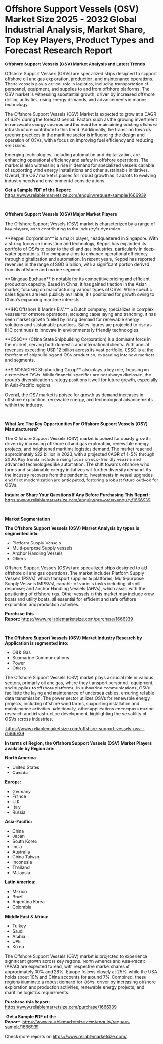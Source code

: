 <p><h1>Offshore Support Vessels (OSV) Market Size 2025 - 2032 Global Industrial Analysis, Market Share, Top Key Players, Product Types and Forecast Research Report</h1></p><p><strong>Offshore Support Vessels (OSV) Market Analysis and Latest Trends</strong></p>
<p><p>Offshore Support Vessels (OSVs) are specialized ships designed to support offshore oil and gas exploration, production, and maintenance operations. These vessels play a critical role in logistics, including transportation of personnel, equipment, and supplies to and from offshore platforms. The OSV market is witnessing substantial growth, driven by increased offshore drilling activities, rising energy demands, and advancements in marine technology.</p><p>The Offshore Support Vessels (OSV) Market is expected to grow at a CAGR of 6.8% during the forecast period. Factors such as the growing investment in renewable energy sources and the need for maintaining existing offshore infrastructure contribute to this trend. Additionally, the transition towards greener practices in the maritime sector is influencing the design and operation of OSVs, with a focus on improving fuel efficiency and reducing emissions.</p><p>Emerging technologies, including automation and digitalization, are enhancing operational efficiency and safety in offshore operations. The market is also witnessing a rise in demand for specialized vessels capable of supporting wind energy installations and other sustainable initiatives. Overall, the OSV market is poised for robust growth as it adapts to evolving industry needs and environmental considerations.</p></p>
<p><strong>Get a Sample PDF of the Report:&nbsp;</strong> <a href="https://www.reliablemarketsize.com/enquiry/request-sample/1666939?utm_campaign=2337&utm_medium=2&utm_source=Github&utm_content=ia&utm_term=27022025&utm_id=offshore-support-vessels-osv">https://www.reliablemarketsize.com/enquiry/request-sample/1666939</a></p>
<p>&nbsp;</p>
<p><strong>Offshore Support Vessels (OSV) Major Market Players</strong></p>
<p><p>The Offshore Support Vessels (OSV) market is characterized by a range of key players, each contributing to the industry's dynamics. </p><p>**Keppel Corporation** is a major player, headquartered in Singapore. With a strong focus on innovation and technology, Keppel has expanded its portfolio of OSVs to cater to the oil and gas industries, particularly in deep-water operations. The company aims to enhance operational efficiency through digitalization and automation. In recent years, Keppel has reported revenues in the range of SGD 6 billion, with a significant portion derived from its offshore and marine segment.</p><p>**Qingdao Euchuan** is notable for its competitive pricing and efficient production capacity. Based in China, it has gained traction in the Asian market, focusing on manufacturing various types of OSVs. While specific sales figures are less publicly available, it's positioned for growth owing to China's expanding maritime interests.</p><p>**IHC Offshore & Marine B.V.**, a Dutch company, specializes in complex vessels for offshore operations, including cable laying and trenching. It has seen market growth fueled by rising demand for renewable energy solutions and sustainable practices. Sales figures are projected to rise as IHC continues to innovate in environmentally friendly technologies.</p><p>**CSSC** (China State Shipbuilding Corporation) is a dominant force in the market, serving both domestic and international clients. With annual revenues exceeding USD 12 billion across its vast portfolio, CSSC is at the forefront of shipbuilding and OSV production, expanding into new markets and segments.</p><p>**SINOPACIFIC Shipbuilding Group** also plays a key role, focusing on customized OSVs. While financial specifics are not always disclosed, the group's diversification strategy positions it well for future growth, especially in Asia-Pacific regions.</p><p>Overall, the OSV market is poised for growth as demand increases in offshore exploration, renewable energy, and technological advancements within the industry.</p></p>
<p>&nbsp;</p>
<p><strong>What Are The Key Opportunities For Offshore Support Vessels (OSV) Manufacturers?</strong></p>
<p><p>The Offshore Support Vessels (OSV) market is poised for steady growth, driven by increasing offshore oil and gas exploration, renewable energy projects, and heightened maritime logistics demand. The market reached approximately $22 billion in 2023, with a projected CAGR of 4-5% through 2030. Key trends include a rising focus on eco-friendly vessels and advanced technologies like automation. The shift towards offshore wind farms and sustainable energy initiatives will further diversify demand. As the industry recovers from the pandemic, investments in vessel upgrades and fleet modernization are anticipated, fostering a robust future outlook for OSVs.</p></p>
<p><strong>Inquire or Share Your Questions If Any Before Purchasing This Report:</strong> <a href="https://www.reliablemarketsize.com/enquiry/pre-order-enquiry/1666939?utm_campaign=2337&utm_medium=2&utm_source=Github&utm_content=ia&utm_term=27022025&utm_id=offshore-support-vessels-osv">https://www.reliablemarketsize.com/enquiry/pre-order-enquiry/1666939</a></p>
<p>&nbsp;</p>
<p><strong>Market Segmentation</strong></p>
<p><strong>The Offshore Support Vessels (OSV) Market Analysis by types is segmented into:</strong></p>
<p><ul><li>Platform Supply Vessels</li><li>Multi-purpose Supply vessels</li><li>Anchor Handling Vessels</li><li>Others</li></ul></p>
<p><p>Offshore Support Vessels (OSVs) are specialized ships designed to aid offshore oil and gas operations. The market includes Platform Supply Vessels (PSVs), which transport supplies to platforms; Multi-purpose Supply Vessels (MPSVs), capable of various tasks including oil spill response; and Anchor Handling Vessels (AHVs), which assist with the positioning of offshore rigs. Other vessels in this market may include crew boats and utility boats, all essential for efficient and safe offshore exploration and production activities.</p></p>
<p><strong>Purchase this Report:&nbsp;</strong><a href="https://www.reliablemarketsize.com/purchase/1666939?utm_campaign=2337&utm_medium=2&utm_source=Github&utm_content=ia&utm_term=27022025&utm_id=offshore-support-vessels-osv">https://www.reliablemarketsize.com/purchase/1666939</a></p>
<p>&nbsp;</p>
<p><strong>The Offshore Support Vessels (OSV) Market Industry Research by Application is segmented into:</strong></p>
<p><ul><li>Oil & Gas</li><li>Submarine Communications</li><li>Power</li><li>Others</li></ul></p>
<p><p>The Offshore Support Vessels (OSV) market plays a crucial role in various sectors, primarily oil and gas, where they transport personnel, equipment, and supplies to offshore platforms. In submarine communications, OSVs facilitate the laying and maintenance of undersea cables, ensuring reliable data transmission. The power sector utilizes OSVs for renewable energy projects, including offshore wind farms, supporting installation and maintenance activities. Additionally, other applications encompass marine research and infrastructure development, highlighting the versatility of OSVs across industries.</p></p>
<p><a href="https://www.reliablemarketsize.com/offshore-support-vessels-osv--r1666939?utm_campaign=2337&utm_medium=2&utm_source=Github&utm_content=ia&utm_term=27022025&utm_id=offshore-support-vessels-osv">&nbsp;https://www.reliablemarketsize.com/offshore-support-vessels-osv--r1666939</a></p>
<p><strong>In terms of Region, the Offshore Support Vessels (OSV) Market Players available by Region are:</strong></p>
<p>
    <p> <strong> North America: </strong>
        <ul>
            <li>United States</li>
            <li>Canada</li>
        </ul>
        </p> 
    <p> <strong> Europe: </strong>
        <ul>
            <li>Germany</li>
            <li>France</li>
            <li>U.K.</li>
            <li>Italy</li>
            <li>Russia</li>
        </ul>
        </p> 
    <p> <strong> Asia-Pacific: </strong>
        <ul>
            <li>China</li>
            <li>Japan</li>
            <li>South Korea</li>
            <li>India</li>
            <li>Australia</li>
            <li>China Taiwan</li>
            <li>Indonesia</li>
            <li>Thailand</li>
            <li>Malaysia</li>
        </ul>
        </p> 
    <p> <strong> Latin America: </strong>
        <ul>
            <li>Mexico</li>
            <li>Brazil</li>
            <li>Argentina Korea</li>
            <li>Colombia</li>
        </ul>
        </p> 
    <p> <strong> Middle East & Africa: </strong>
        <ul>
            <li>Turkey</li>
            <li>Saudi</li>
            <li>Arabia</li>
            <li>UAE</li>
            <li>Korea</li>
        </ul>
    </p>
    </p>
<p><p>The Offshore Support Vessels (OSV) market is projected to experience significant growth across key regions. North America and Asia-Pacific (APAC) are expected to lead, with respective market shares of approximately 30% and 28%. Europe follows closely at 25%, while the USA holds about 10% and China accounts for around 7%. Combined, these regions illuminate a robust demand for OSVs, driven by increasing offshore exploration and production activities, renewable energy projects, and maritime logistics requirements.</p></p>
<p><strong>Purchase this Report: </strong><a href="https://www.reliablemarketsize.com/purchase/1666939?utm_campaign=2337&utm_medium=2&utm_source=Github&utm_content=ia&utm_term=27022025&utm_id=offshore-support-vessels-osv">https://www.reliablemarketsize.com/purchase/1666939</a></p>
<p>&nbsp;<strong>Get a Sample PDF of the Report:&nbsp;&nbsp;</strong><a href="https://www.reliablemarketsize.com/enquiry/request-sample/1666939?utm_campaign=2337&utm_medium=2&utm_source=Github&utm_content=ia&utm_term=27022025&utm_id=offshore-support-vessels-osv">https://www.reliablemarketsize.com/enquiry/request-sample/1666939</a></p>
<p><strong></strong></p>
<p>Check more reports on <a href="https://www.reliablemarketsize.com/?utm_campaign=2337&utm_medium=2&utm_source=Github&utm_content=ia&utm_term=27022025&utm_id=offshore-support-vessels-osv">https://www.reliablemarketsize.com/</a></p>